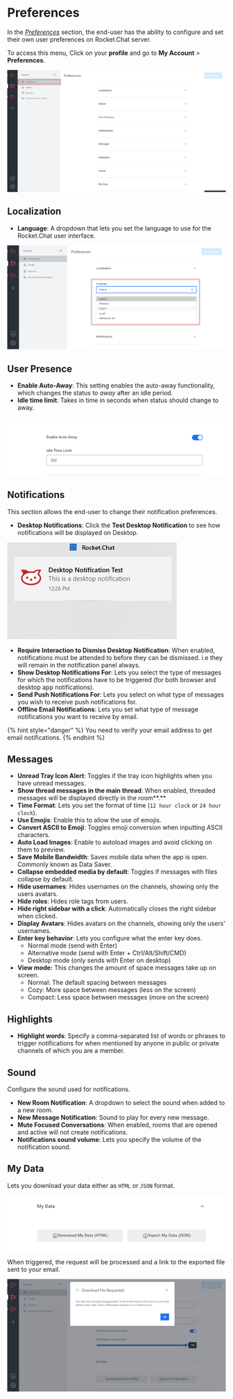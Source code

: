 # Preferences

In the [_Preferences_](https://open.rocket.chat/account/preferences) section, the end-user has the ability to configure and set their own user preferences on Rocket.Chat server.

To access this menu, Click on your **profile** and go to **My Account** > **Preferences**.

![](<../../../../.gitbook/assets/image (670) (1) (1) (1) (1) (1).png>)

## Localization

* **Language**: A dropdown that lets you set the language to use for the Rocket.Chat user interface.

![](<../../../../.gitbook/assets/image (649) (1) (1) (1).png>)

## User Presence

* **Enable Auto-Away**: This setting enables the auto-away functionality, which changes the status to _away_ after an idle period.
* **Idle time limit**: Takes in time in seconds when status should change to away.

![](<../../../../.gitbook/assets/image (645) (2).png>)

## Notifications

This section allows the end-user to change their notification preferences.

* **Desktop Notifications**: Click the **Test Desktop Notification** to see how notifications will be displayed on Desktop.

![](<../../../../.gitbook/assets/image (650) (1) (1) (1).png>)

* **Require Interaction to Dismiss Desktop Notification**: When enabled, notifications must be attended to before they can be dismissed. i.e they will remain in the notification panel always.
* **Show Desktop Notifications For**: Lets you select the type of messages for which the notifications have to be triggered (for both browser and desktop app notifications).
* **Send Push Notifications For**: Lets you select on what type of messages you wish to receive push notifications for.
* **Offline Email Notifications**: Lets you set what type of message notifications you want to receive by email.

{% hint style="danger" %}
You need to verify your email address to get email notifications.
{% endhint %}

## Messages

* **Unread Tray Icon Alert**: Toggles if the tray icon highlights when you have unread messages.
* **Show thread messages in the main thread**: When enabled, threaded messages will be displayed directly in the room\*\*.\*\*
* **Time Format**: Lets you set the format of time (`12 hour clock` or `24 hour clock`).
* **Use Emojis**: Enable this to allow the use of emojis.
* **Convert ASCII to Emoji**: Toggles emoji conversion when inputting ASCII characters.
* **Auto Load Images**: Enable to autoload images and avoid clicking on them to preview.
* **Save Mobile Bandwidth**: Saves mobile data when the app is open. Commonly known as Data Saver.
* **Collapse embedded media by default**: Toggles if messages with files collapse by default.
* **Hide usernames**: Hides usernames on the channels, showing only the users avatars.
* **Hide roles**: Hides role tags from users.
* **Hide right sidebar with a click**: Automatically closes the right sidebar when clicked.
* **Display Avatars**: Hides avatars on the channels, showing only the users' usernames.
* **Enter key behavior**: Lets you configure what the enter key does.
  * Normal mode (send with Enter)
  * Alternative mode (send with Enter + Ctrl/Alt/Shift/CMD)
  * Desktop mode (only sends with Enter on desktop)
* **View mode:** This changes the amount of space messages take up on screen.
  * Normal: The default spacing between messages
  * Cozy: More space between messages (less on the screen)
  * Compact: Less space between messages (more on the screen)

## Highlights

* **Highlight words**: Specify a comma-separated list of words or phrases to trigger notifications for when mentioned by anyone in public or private channels of which you are a member.

## Sound

Configure the sound used for notifications.

* **New Room Notification**: A dropdown to select the sound when added to a new room.
* **New Message Notification**: Sound to play for every new message.
* **Mute Focused Conversations**: When enabled, rooms that are opened and active will not create notifications.
* **Notifications sound volume**: Lets you specify the volume of the notification sound.

## My Data

Lets you download your data either as `HTML` or `JSON` format.

![](<../../../../.gitbook/assets/image (687) (1) (1) (1) (1).png>)

When triggered, the request will be processed and a link to the exported file sent to your email.

![](<../../../../.gitbook/assets/image (665) (1) (1) (1) (1) (1).png>)
